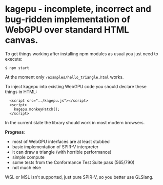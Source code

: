kagepu - incomplete, incorrect and bug-ridden implementation of WebGPU over standard HTML canvas. 
=================================================

To get things working after installing npm modules as usual you just need to execute:

`$ npm start`

At the moment only `/examples/hello_triangle.html` works.

To inject kagepu into existing WebGPU code you should declare these things in HTML:
```
  <script src="../kagepu.js"></script>
  <script>
    kagepu.monkeyPatch();
  </script>
```

In the current state the library should work in most modern browsers.

**Progress**:
 - most of WebGPU interfaces are at least stubbed
 - basic implementation of SPIR-V interpreter
 - it can draw a triangle (with horrible performance)
 - simple compute
 - some tests from the Conformance Test Suite pass (565/790)
 - not much else

WSL or MSL isn't supported, just pure SPIR-V, so you better use GLSlang.
